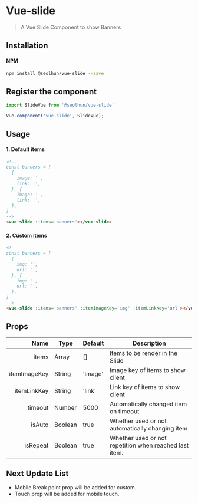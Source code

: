 # Vue-slide

> A Vue Slide Component to show Banners

## Installation
#### NPM

```bash
npm install @seolhun/vue-slide --save
```

## Register the component

```js
import SlideVue from '@seolhun/vue-slide'
```

```js
Vue.component('vue-slide', SlideVue);
```

## Usage

#### 1. Default items
```html
<!--
const banners = [
  {
    image: '',
    link: '',
  }, {
    image: '',
    link: '',
  },
]
-->
<vue-slide :items='banners'></vue-slide>
```

#### 2. Custom items
```html
<!--
const banners = [
  {
    img: '',
    url: '',
  }, {
    img: '',
    url: '',
  },
]
-->
<vue-slide :items='banners' :itemImageKey='img' :itemLinkKey='url'></vue-slide>
```

## Props
| Name | Type | Default | Description |
| ---:| --- | ---| --- |
| items | Array | [] | Items to be render in the Slide |
| itemImageKey | String | 'image' | Image key of items to show client |
| itemLinkKey | String | 'link' | Link key of items to show client |
| timeout | Number | 5000 | Automatically changed item on timeout |
| isAuto | Boolean | true | Whether used or not automatically changing item |
| isRepeat | Boolean | true | Whether used or not repetition when reached last item. |

<!-- | touch | Boolean | true | Whether used or not flip using touch action | -->

## Next Update List
- Mobile Break point prop will be added for custom.
- Touch prop will be added for mobile touch.
